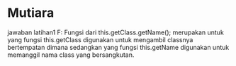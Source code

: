 # Mutiara 
jawaban latihan1 F:
Fungsi dari this.getClass.getName(); merupakan untuk yang fungsi this.getClass digunakan untuk mengambil classnya bertempatan dimana sedangkan yang fungsi this.getName digunakan untuk memanggil nama class yang bersangkutan.

